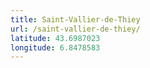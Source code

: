 ```yaml
---
title: Saint-Vallier-de-Thiey
url: /saint-vallier-de-thiey/
latitude: 43.6987023
longitude: 6.8478583
---
```

